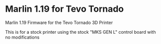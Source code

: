 # Marlin 1.19 for Tevo Tornado
Marlin 1.19 Firmware for the Tevo Tornado 3D Printer

This is for a stock printer using the stock "MKS GEN L" control board with no modifications
